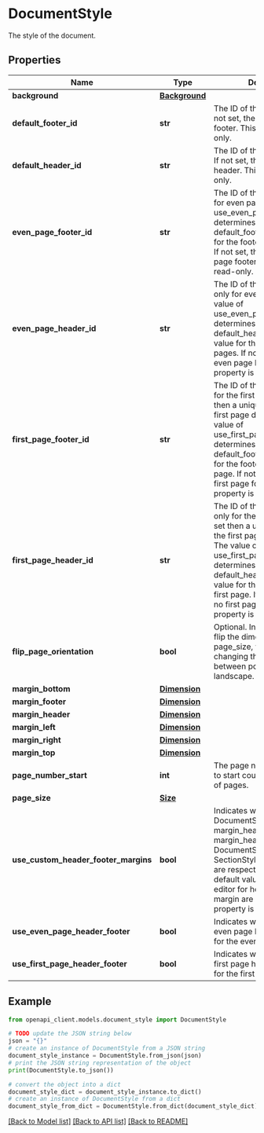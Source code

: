 # DocumentStyle

The style of the document.

## Properties

Name | Type | Description | Notes
------------ | ------------- | ------------- | -------------
**background** | [**Background**](Background.md) |  | [optional] 
**default_footer_id** | **str** | The ID of the default footer. If not set, there&#39;s no default footer. This property is read-only. | [optional] 
**default_header_id** | **str** | The ID of the default header. If not set, there&#39;s no default header. This property is read-only. | [optional] 
**even_page_footer_id** | **str** | The ID of the footer used only for even pages. The value of use_even_page_header_footer determines whether to use the default_footer_id or this value for the footer on even pages. If not set, there&#39;s no even page footer. This property is read-only. | [optional] 
**even_page_header_id** | **str** | The ID of the header used only for even pages. The value of use_even_page_header_footer determines whether to use the default_header_id or this value for the header on even pages. If not set, there&#39;s no even page header. This property is read-only. | [optional] 
**first_page_footer_id** | **str** | The ID of the footer used only for the first page. If not set then a unique footer for the first page does not exist. The value of use_first_page_header_footer determines whether to use the default_footer_id or this value for the footer on the first page. If not set, there&#39;s no first page footer. This property is read-only. | [optional] 
**first_page_header_id** | **str** | The ID of the header used only for the first page. If not set then a unique header for the first page does not exist. The value of use_first_page_header_footer determines whether to use the default_header_id or this value for the header on the first page. If not set, there&#39;s no first page header. This property is read-only. | [optional] 
**flip_page_orientation** | **bool** | Optional. Indicates whether to flip the dimensions of the page_size, which allows changing the page orientation between portrait and landscape. | [optional] 
**margin_bottom** | [**Dimension**](Dimension.md) |  | [optional] 
**margin_footer** | [**Dimension**](Dimension.md) |  | [optional] 
**margin_header** | [**Dimension**](Dimension.md) |  | [optional] 
**margin_left** | [**Dimension**](Dimension.md) |  | [optional] 
**margin_right** | [**Dimension**](Dimension.md) |  | [optional] 
**margin_top** | [**Dimension**](Dimension.md) |  | [optional] 
**page_number_start** | **int** | The page number from which to start counting the number of pages. | [optional] 
**page_size** | [**Size**](Size.md) |  | [optional] 
**use_custom_header_footer_margins** | **bool** | Indicates whether DocumentStyle margin_header, SectionStyle margin_header and DocumentStyle margin_footer, SectionStyle margin_footer are respected. When false, the default values in the Docs editor for header and footer margin are used. This property is read-only. | [optional] 
**use_even_page_header_footer** | **bool** | Indicates whether to use the even page header / footer IDs for the even pages. | [optional] 
**use_first_page_header_footer** | **bool** | Indicates whether to use the first page header / footer IDs for the first page. | [optional] 

## Example

```python
from openapi_client.models.document_style import DocumentStyle

# TODO update the JSON string below
json = "{}"
# create an instance of DocumentStyle from a JSON string
document_style_instance = DocumentStyle.from_json(json)
# print the JSON string representation of the object
print(DocumentStyle.to_json())

# convert the object into a dict
document_style_dict = document_style_instance.to_dict()
# create an instance of DocumentStyle from a dict
document_style_from_dict = DocumentStyle.from_dict(document_style_dict)
```
[[Back to Model list]](../README.md#documentation-for-models) [[Back to API list]](../README.md#documentation-for-api-endpoints) [[Back to README]](../README.md)


